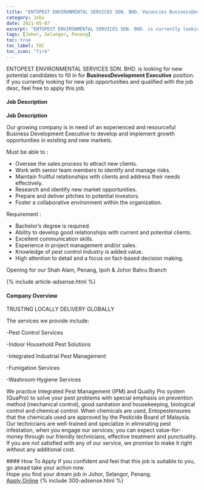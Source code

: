 ```yaml
---
title: "ENTOPEST ENVIRONMENTAL SERVICES SDN. BHD. Vacancies BusinessDevelopment Executive" 
category: Jobs 
date: 2021-05-07 
excerpt: "ENTOPEST ENVIRONMENTAL SERVICES SDN. BHD. is currently looking for suitable person to fill in the BusinessDevelopment Executive which based in Johor, Selangor, Penang" 
tags: [Johor, Selangor, Penang] 
toc: true 
toc_label: TOC 
toc_icon: "fire" 
--- 
```


<p>ENTOPEST ENVIRONMENTAL SERVICES SDN. BHD. is looking for new potential candidates to fill in for <b>BusinessDevelopment Executive</b> position. If you currently looking for new job opportunities and qualified with the job desc, feel free to apply this job.
</p><div><div><h4>Job Description</h4></div><div><div><span><div><p><strong>Job Description</strong></p><p><span>Our growing company is in need of an experienced and resourceful Business Development Executive to develop and implement growth opportunities in existing and new markets.</span></p><p><span>Must be able to :</span></p><ul><li>Oversee the sales process to attract new clients.</li><li>Work with senior team members to identify and manage risks.</li><li>Maintain fruitful relationships with clients and address their needs effectively.</li><li>Research and identify new market opportunities.</li><li>Prepare and deliver pitches to potential investors.</li><li>Foster a collaborative environment within the organization.</li></ul><p><span>Requirement :</span></p><ul><li>Bachelor&#8217;s degree is required.</li><li>Ability to develop good relationships with current and potential clients.</li><li>Excellent communication skills.</li><li>Experience in project management and/or sales.</li><li>Knowledge of pest control industry is added value.</li><li>High attention to detail and a focus on fact-based decision making.</li></ul><p><span>Opening for our Shah Alam, Penang, Ipoh &amp; Johor Bahru Branch</span></p></div></span></div></div></div> 
{% include article-adsense.html %} 
<div><div><h4>Company Overview</h4></div><div><div><span><div><p>TRUSTING LOCALLY DELIVERY GLOBALLY&#8203;</p><p>The services we provide include:</p><p>-Pest Control Services</p><p>-Indoor Household Pest Solutions</p><p>-Integrated Industrial Pest Management</p><p>-Fumigation Services</p><p>-Washroom Hygiene Services</p><p>We practice Integrated Pest Management (IPM) and Quality Pro system (QuaPro) to solve your pest problems with special emphasis on prevention method (mechanical control), good sanitation and housekeeping, biological control and chemical control. When chemicals are used, Entopestensures that the chemicals used are approved by the Pesticide Board of Malaysia. Our technicians are well-trained and specialize in eliminating pest infestation, when you engage our services; you can expect value-for-money through our friendly technicians, effective treatment and punctuality. If you are not satisfied with any of our service, we promise to make it right without any additional cost.</p></div></span></div></div></div> 
#### How To Apply 
If you confident and feel that this job is suitable to you, go ahead take your action now. <br/> 
Hope you find your dream job in Johor, Selangor, Penang. <br/> 
<a href="https://www.jobstreet.com.my/en/job/businessdevelopment-executive-4560172?jobId=jobstreet-my-job-4560172&" class="btn btn--info" target="_blank" rel="nofollow noopenner">Apply Online</a> 
{% include 300-adsense.html %} 